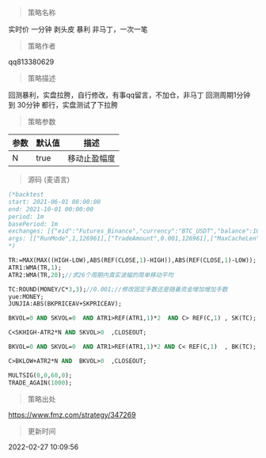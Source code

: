 
> 策略名称

实时价 一分钟 剥头皮  暴利 非马丁，一次一笔

> 策略作者

qq813380629

> 策略描述

回测暴利，实盘拉胯，自行修改，有事qq留言，不加仓，非马丁  回测周期1分钟  到 30分钟 都行，实盘测试了下拉胯

> 策略参数



|参数|默认值|描述|
|----|----|----|
|N|true|移动止盈幅度|


> 源码 (麦语言)

``` pascal
(*backtest
start: 2021-06-01 08:00:00
end: 2021-10-01 00:00:00
period: 1m
basePeriod: 1m
exchanges: [{"eid":"Futures_Binance","currency":"BTC_USDT","balance":100,"fee":[0.008,0.023]}]
args: [["RunMode",1,126961],["TradeAmount",0.001,126961],["MaxCacheLen",3000,126961],["ContractType","swap",126961],["MinLot",0.001,126961],["LoopInterval",1,126961],["SyncDelay",1,126961],["MarginLevel",50,126961]]
*)

TR:=MAX(MAX((HIGH-LOW),ABS(REF(CLOSE,1)-HIGH)),ABS(REF(CLOSE,1)-LOW));
ATR1:WMA(TR,1);
ATR2:WMA(TR,20);//求26个周期内真实波幅的简单移动平均

TC:ROUND(MONEY/C*3,3);//0.001;//修改固定手数还是随着资金增加增加手数
yue:MONEY;
JUNJIA:ABS(BKPRICEAV+SKPRICEAV);

BKVOL=0 AND SKVOL=0  AND ATR1>REF(ATR1,1)*2  AND C> REF(C,1) , SK(TC);

C<SKHIGH-ATR2*N AND SKVOL>0  ,CLOSEOUT; 

BKVOL=0 AND SKVOL=0  AND ATR1>REF(ATR1,1)*2 AND C< REF(C,1)  , BK(TC);

C>BKLOW+ATR2*N AND  BKVOL>0  ,CLOSEOUT; 

MULTSIG(0,0,60,0);
TRADE_AGAIN(1000);

```

> 策略出处

https://www.fmz.com/strategy/347269

> 更新时间

2022-02-27 10:09:56
